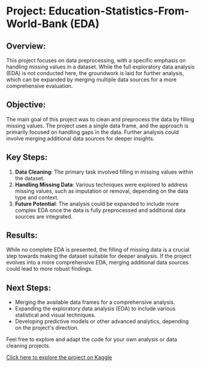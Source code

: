 # Project: Education-Statistics-From-World-Bank (EDA)

## Overview:
This project focuses on data preprocessing, with a specific emphasis on handling missing values in a dataset. While the full exploratory data analysis (EDA) is not conducted here, the groundwork is laid for further analysis, which can be expanded by merging multiple data sources for a more comprehensive evaluation.

## Objective:
The main goal of this project was to clean and preprocess the data by filling missing values. The project uses a single data frame, and the approach is primarily focused on handling gaps in the data. Further analysis could involve merging additional data sources for deeper insights.

## Key Steps:
1. **Data Cleaning**: The primary task involved filling in missing values within the dataset.
2. **Handling Missing Data**: Various techniques were explored to address missing values, such as imputation or removal, depending on the data type and context.
3. **Future Potential**: The analysis could be expanded to include more complex EDA once the data is fully preprocessed and additional data sources are integrated.

## Results:
While no complete EDA is presented, the filling of missing data is a crucial step towards making the dataset suitable for deeper analysis. If the project evolves into a more comprehensive EDA, merging additional data sources could lead to more robust findings.

## Next Steps:
- Merging the available data frames for a comprehensive analysis.
- Expanding the exploratory data analysis (EDA) to include various statistical and visual techniques.
- Developing predictive models or other advanced analytics, depending on the project's direction.

Feel free to explore and adapt the code for your own analysis or data cleaning projects.

[Click here to explore the project on Kaggle](https://www.kaggle.com/code/melikesevin/education-statistics-from-world-bank-open-data)
